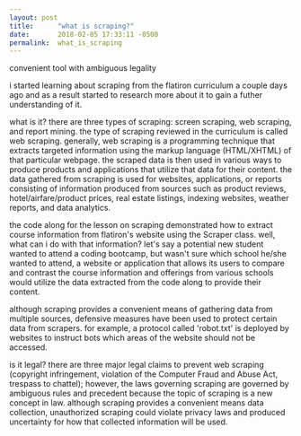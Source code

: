 ```yaml
---
layout: post
title:      "what is scraping?"
date:       2018-02-05 17:33:11 -0500
permalink:  what_is_scraping
---
```


convenient tool with ambiguous legality

i started learning about scraping from the flatiron curriculum a couple days ago and as a result started to research more about it to gain a futher understanding of it.

what is it?
there are three types of scraping: screen scraping, web scraping, and report mining. the type of scraping reviewed in the curriculum is called web scraping. generally, web scraping is a programming technique that extracts targeted information using the markup language (HTML/XHTML) of that particular webpage. the scraped data is then used in various ways to produce products and applications that utilize that data for their content. the data gathered from scraping is used for websites, applications, or reports consisting of information produced from sources such as product reviews, hotel/airfare/product prices, real estate listings, indexing websites, weather reports, and data analytics.

the code along for the lesson on scraping demonstrated how to extract course information from flatiron's website using the Scraper class. well, what can i do with that information? let's say a potential new student wanted to attend a coding bootcamp, but wasn't sure which school he/she wanted to attend, a website or application that allows its users to compare and contrast the course information and offerings from various schools would utilize the data extracted from the code along to provide their content.

although scraping provides a convenient means of gathering data from multiple sources, defensive measures have been used to protect certain data from scrapers. for example, a protocol called 'robot.txt' is deployed by websites to instruct bots which areas of the website should not be accessed.

is it legal?
there are three major legal claims to prevent web scraping (copyright infringement, violation of the Computer Fraud and Abuse Act, trespass to chattel); however, the laws governing scraping are governed by ambiguous rules and precedent because the topic of scraping is a new concept in law. although scraping provides a convenient means data collection, unauthorized scraping could violate privacy laws and produced uncertainty for how that collected information will be used.
